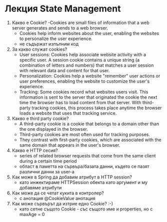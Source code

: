# Лекция State Management

1. Какво е Cookie?
    -Cookies are small files of information that a web server generates and sends to a web browser.
   - Cookies help inform websites about the user, enabling the websites to personalize the user experience.
   - не съдържат изпълним код
2. За какво служат cookies? 
   - User sessions: Cookies help associate website activity with a specific user. A session cookie contains a unique string (a combination of letters and numbers) that matches a user session with relevant data and content for that user.
   - Personalization: Cookies help a website "remember" user actions or user preferences, enabling the website to customize the user's experience.
   - Tracking: Some cookies record what websites users visit. This information is sent to the server that originated the cookie the next time the browser has to load content from that server. With third-party tracking cookies, this process takes place anytime the browser loads a website that uses that tracking service.
3. Какво е third party cookie?
    - A third-party cookie is a cookie that belongs to a domain other than the one displayed in the browser. 
    - Third-party cookies are most often used for tracking purposes. 
    - They contrast with first-party cookies, which are associated with the same domain that appears in the user's browser.
4. Какво е HTTP сесия?
    - series of related browser requests that come from the same client during a certain time period
    - област в паметта на сървъра/базата данни, където се пазят различни данни за user-a
5. Как може в Spring да добавим атрибут в HTTP session?
    - като инжектираме HTTPSession обекта като аргумент и му добавяме атрибути
6. Как може да се четат кукита в контролер?
    - с анотация @CookieValue анотация
7. Как може сървърът да изтрие едно Cookie? :-)
   - като сетне същото Cookie - със същото име и properties, но с maxAge = 0
